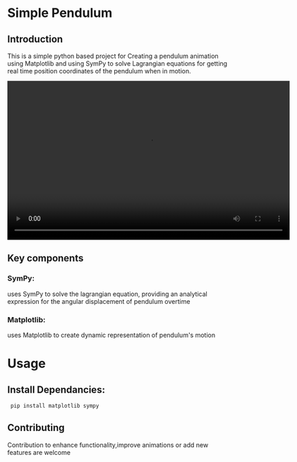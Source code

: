 # Simple Pendulum
## Introduction 
This is a simple python based project for Creating a pendulum animation using Matplotlib and using SymPy to solve Lagrangian equations for getting real time position coordinates of the pendulum when in motion.
<html>
    <video width="640" height="360" controls>
        <source src="LagrangianMechanicx\Simple_Pendulum\download.mp4">
    </video>
</html>

## Key components
### SymPy:
uses SymPy to solve the lagrangian equation, providing an analytical expression for the angular displacement of pendulum overtime
### Matplotlib:
uses Matplotlib to create dynamic representation of pendulum's motion
# Usage 
## Install Dependancies:
```Python
 pip install matplotlib sympy
``` 

## Contributing 
Contribution to enhance functionality,improve animations or add new features are welcome
